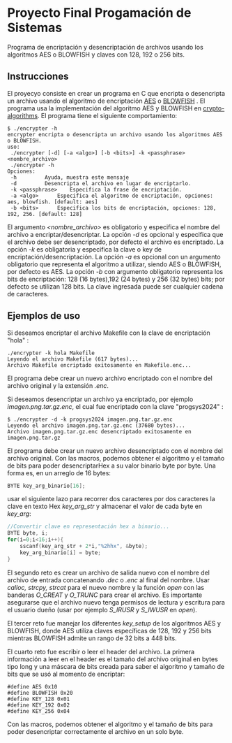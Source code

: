 # Proyecto Final Progamación de Sistemas
Programa de encriptación y desencriptación de archivos usando los algoritmos AES o BLOWFISH y claves con 128, 192 o 256 bits.

## Instrucciones
El proyecyo consiste en crear un programa en C que encripta o desencripta un archivo usando el algoritmo de encriptación [AES](https://es.wikipedia.org/wiki/Advanced_Encryption_Standard) o [BLOWFISH](https://en.wikipedia.org/wiki/Blowfish_(cipher)) . El programa usa la implementación del algoritmo AES y BLOWFISH en [crypto-algorithms](https://github.com/B-Con/crypto-algorithms). El programa tiene el siguiente comportamiento:

```
$ ./encrypter -h
encrypter encripta o desencripta un archivo usando los algoritmos AES o BLOWFISH.
uso:
 ./encrypter [-d] [-a <algo>] [-b <bits>] -k <passphrase> <nombre_archivo>
 ./encrypter -h
Opciones:
 -h			Ayuda, muestra este mensaje
 -d			Desencripta el archivo en lugar de encriptarlo.
 -k <passphrase>	Especifica la frase de encriptación.
 -a <algo>		Especifica el algoritmo de encriptación, opciones: aes, blowfish. [default: aes]
 -b <bits>		Especifica los bits de encriptación, opciones: 128, 192, 256. [default: 128]
```

El argumento *<nombre_archivo>* es obligatorio y especifica el nombre del archivo a encriptar/desencriptar. La opción *-d* es opcional y especifica que el archivo debe ser desencriptado, por defecto el archivo es encriptado. La opción *-k* es obligatoria y especifica la clave o key de encriptación/desencriptación. La opción *-a* es opcional con un argumento <algo> obligatorio que representa el algoritmo a utilizar, siendo AES o BLOWFISH, por defecto es AES. La opción *-b* con argumento obligatorio <bits> representa los bits de encriptación: 128 (16 bytes),192 (24 bytes) y 256 (32 bytes) bits; por defecto se utilizan 128 bits. La clave ingresada puede ser cualquier cadena de caracteres.

## Ejemplos de uso
Si deseamos encriptar el archivo Makefile con la clave de encriptación "hola" :
```
./encrypter -k hola Makefile
Leyendo el archivo Makefile (617 bytes)...
Archivo Makefile encriptado exitosamente en Makefile.enc...
```
El programa debe crear un nuevo archivo encriptado con el nombre del archivo original y la extensión *.enc*.

Si deseamos desencriptar un archivo ya encriptado, por ejemplo *imagen.png.tar.gz.enc*, el cual fue encriptado con la clave "progsys2024" :
```
$ ./encrypter -d -k progsys2024 imagen.png.tar.gz.enc
Leyendo el archivo imagen.png.tar.gz.enc (37680 bytes)...
Archivo imagen.png.tar.gz.enc desencriptado exitosamente en imagen.png.tar.gz
```
El programa debe crear un nuevo archivo desencriptado con el nombre del archivo original.
Con las macros, podemos obtener el algoritmo y el tamaño de bits para poder desencriptarHex a su valor binario byte por byte. Una forma es, en un arreglo de 16 bytes:
```C
BYTE key_arg_binario[16];
```
usar el siguiente lazo para recorrer dos caracteres por dos caracteres la clave en texto Hex *key_arg_str* y almacenar el valor de cada byte en *key_arg*:
```C
//Convertir clave en representación hex a binario...
BYTE byte, i;
for(i=0;i<16;i++){
    sscanf(key_arg_str + 2*i,"%2hhx", &byte);
    key_arg_binario[i] = byte;
}
```

El segundo reto es crear un archivo de salida nuevo con el nombre del archivo de entrada concatenando *.dec* o *.enc* al final del nombre. Usar *calloc, strcpy, strcat* para el nuevo nombre y la función *open* con las banderas *O_CREAT* y *O_TRUNC* para crear el archivo. Es importante asegurarse que el archivo nuevo tenga permisos de lectura y escritura para el usuario dueño (usar por ejemplo *S_IRUSR* y *S_IWUSR* en *open*).

El tercer reto fue manejar los diferentes *key_setup* de los algoritmos AES y BLOWFISH, donde AES utiliza claves específicas de 128, 192 y 256 bits mientras BLOWFISH admite un rango de 32 bits a 448 bits.

El cuarto reto fue escribir o leer el header del archivo. La primera información a leer en el header es el tamaño del archivo original en bytes tipo long y una máscara de bits creada para saber el algoritmo y tamaño de bits que se usó al momento de encriptar:
```
#define AES 0x10
#define BLOWFISH 0x20
#define KEY_128 0x01
#define KEY_192 0x02
#define KEY_256 0x04
```
Con las macros, podemos obtener el algoritmo y el tamaño de bits para poder desencriptar correctamente el archivo en un solo byte.
